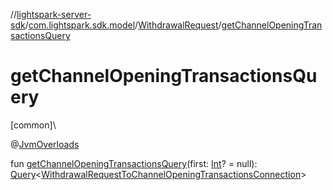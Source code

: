 //[lightspark-server-sdk](../../../index.md)/[com.lightspark.sdk.model](../index.md)/[WithdrawalRequest](index.md)/[getChannelOpeningTransactionsQuery](get-channel-opening-transactions-query.md)

# getChannelOpeningTransactionsQuery

[common]\

@[JvmOverloads](https://kotlinlang.org/api/latest/jvm/stdlib/kotlin.jvm/-jvm-overloads/index.html)

fun [getChannelOpeningTransactionsQuery](get-channel-opening-transactions-query.md)(first: [Int](https://kotlinlang.org/api/latest/jvm/stdlib/kotlin/-int/index.html)? = null): [Query](../../com.lightspark.sdk.requester/-query/index.md)&lt;[WithdrawalRequestToChannelOpeningTransactionsConnection](../-withdrawal-request-to-channel-opening-transactions-connection/index.md)&gt;
